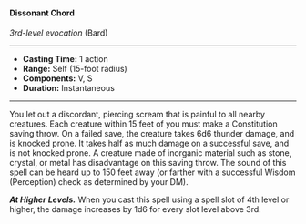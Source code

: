 #### Dissonant Chord
*3rd-level evocation* (Bard)
___
- **Casting Time:** 1 action
- **Range:** Self (15-foot radius)
- **Components:** V, S
- **Duration:** Instantaneous
---
You let out a discordant, piercing scream that is painful to all nearby creatures. Each creature within 15 feet of you must make a Constitution saving throw. On a failed save, the creature takes 6d6 thunder damage, and is knocked prone. It takes half as much damage on a successful save, and is not knocked prone. A creature made of inorganic material such as stone, crystal, or metal has disadvantage on this saving throw. The sound of this spell can be heard up to 150 feet away (or farther with a successful Wisdom (Perception) check as determined by your DM). 

***At Higher Levels.***  When you cast this spell using a spell slot of 4th level or higher, the damage increases by 1d6 for every slot level above 3rd.
